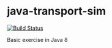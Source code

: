 # java-transport-sim

[![Build Status](https://travis-ci.org/thiagocardoso/java-transport-sim.svg?branch=master)](https://travis-ci.org/thiagocardoso/java-transport-sim.svg?branch=master)

Basic exercise in Java 8
